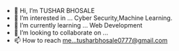 - 👋 Hi, I’m TUSHAR BHOSALE
- 👀 I’m interested in ... Cyber Security,Machine Learning.
- 🌱 I’m currently learning ... Web Development
- 💞️ I’m looking to collaborate on ... 
- 📫 How to reach me...tusharbhosale0777@gmail.com

<!---
Tusharbhosalehub/Tusharbhosalehub is a ✨ special ✨ repository because its `README.md` (this file) appears on your GitHub profile.
You can click the Preview link to take a look at your changes.
--->

